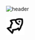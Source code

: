 ![header](https://capsule-render.vercel.app/api?type=waving&color=0:5BCEFA,100:F5A9B8&height=230&section=header&text=Pwyll&animation=fadeIn&fontSize=90&fontColor=FFFFFF)

<a href="">
  <img height="50" src="assets/fish.svg" style="background-color: white;">
</a>
